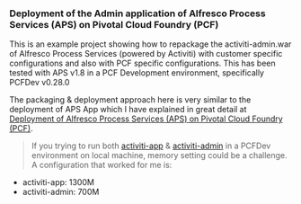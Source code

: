 ### Deployment of the Admin application of Alfresco Process Services (APS) on Pivotal Cloud Foundry (PCF)
This is an example project showing how to repackage the activiti-admin.war of Alfresco Process Services (powered by Activiti) with customer specific configurations and also with PCF specific configurations. This has been tested with APS v1.8 in a PCF Development environment, specifically PCFDev v0.28.0

The packaging & deployment approach here is very similar to the deployment of APS App which I have explained in great detail at [Deployment of Alfresco Process Services (APS) on Pivotal Cloud Foundry (PCF)](https://github.com/cijujoseph/activiti-examples/tree/master/activiti-app-pcf).

> If you trying to run both [activiti-app](https://github.com/cijujoseph/activiti-examples/tree/master/activiti-app-pcf) & [activiti-admin](https://github.com/cijujoseph/activiti-examples/tree/master/activiti-admin-pcf) in a PCFDev environment on local machine, memory setting could be a challenge. A configuration that worked for me is:
>
* activiti-app: 1300M
* activiti-admin: 700M